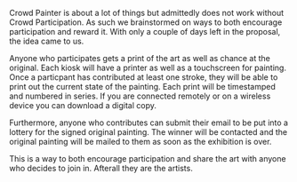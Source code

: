 Crowd Painter is about a lot of things but admittedly does not work without Crowd Participation.  As such we brainstormed on ways to both encourage participation and reward it.  With only a couple of days left in the proposal, the idea came to us.

Anyone who participates gets a print of the art as well as chance at the original.  Each kiosk will have a printer as well as a touchscreen for painting.  Once a particpant has contributed at least one stroke, they will be able to print out the current state of the painting.  Each print will be timestamped and numbered in series.  If you are connected remotely or on a wireless device you can download a digital copy.

Furthermore, anyone who contributes can submit their email to be put into a lottery for the signed original painting.  The winner will be contacted and the original painting will be mailed to them as soon as the exhibition is over.

This is a way to both encourage participation and share the art with anyone who decides to join in. Afterall they are the artists.